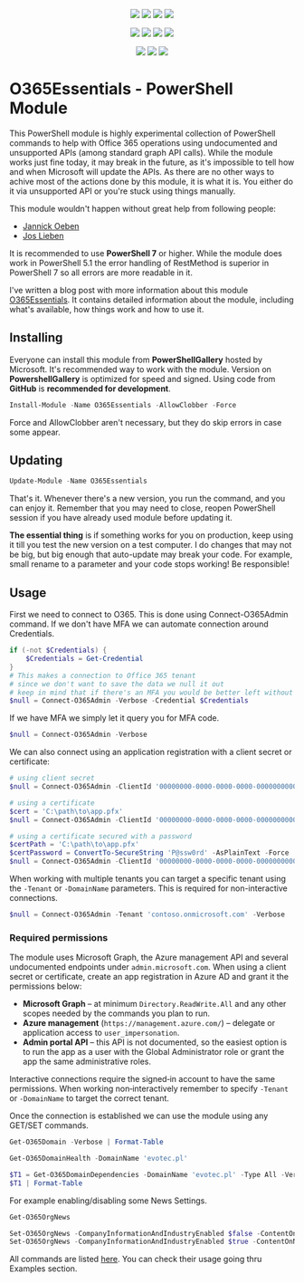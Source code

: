 ﻿<p align="center">
  <a href="https://dev.azure.com/evotecpl/O365Essentials/_build/results?buildId=latest"><img src="https://dev.azure.com/evotecpl/O365Essentials/_apis/build/status/EvotecIT.O365Essentials"></a>
  <a href="https://www.powershellgallery.com/packages/O365Essentials"><img src="https://img.shields.io/powershellgallery/v/O365Essentials.svg"></a>
  <a href="https://www.powershellgallery.com/packages/O365Essentials"><img src="https://img.shields.io/powershellgallery/vpre/O365Essentials.svg?label=powershell%20gallery%20preview&colorB=yellow"></a>
  <a href="https://github.com/EvotecIT/O365Essentials"><img src="https://img.shields.io/github/license/EvotecIT/O365Essentials.svg"></a>
</p>

<p align="center">
  <a href="https://www.powershellgallery.com/packages/O365Essentials"><img src="https://img.shields.io/powershellgallery/p/O365Essentials.svg"></a>
  <a href="https://github.com/EvotecIT/O365Essentials"><img src="https://img.shields.io/github/languages/top/evotecit/O365Essentials.svg"></a>
  <a href="https://github.com/EvotecIT/O365Essentials"><img src="https://img.shields.io/github/languages/code-size/evotecit/O365Essentials.svg"></a>
  <a href="https://www.powershellgallery.com/packages/O365Essentials"><img src="https://img.shields.io/powershellgallery/dt/O365Essentials.svg"></a>
</p>

<p align="center">
  <a href="https://twitter.com/PrzemyslawKlys"><img src="https://img.shields.io/twitter/follow/PrzemyslawKlys.svg?label=Twitter%20%40PrzemyslawKlys&style=social"></a>
  <a href="https://evotec.xyz/hub"><img src="https://img.shields.io/badge/Blog-evotec.xyz-2A6496.svg"></a>
  <a href="https://www.linkedin.com/in/pklys"><img src="https://img.shields.io/badge/LinkedIn-pklys-0077B5.svg?logo=LinkedIn"></a>
</p>

# O365Essentials - PowerShell Module

This PowerShell module is highly experimental collection of PowerShell commands to help with Office 365 operations using undocumented and unsupported APIs (among standard graph API calls).
While the module works just fine today, it may break in the future, as it's impossible to tell how and when Microsoft will update the APIs.
As there are no other ways to achive most of the actions done by this module, it is what it is. You either do it via unsupported API or you're stuck using things manually.

This module wouldn't happen without great help from following people:

- [Jannick Oeben](https://twitter.com/JannickOeben)
- [Jos Lieben](https://twitter.com/joslieben)

It is recommended to use **PowerShell 7** or higher. While the module does work in PowerShell 5.1 the error handling of RestMethod is superior in PowerShell 7 so all errors are more readable in it.

I've written a blog post with more information about this module [O365Essentials](https://evotec.xyz/configuring-office-365-settings-using-powershell-the-non-supported-way/).
It contains detailed information about the module, including what's available, how things work and how to use it.

## Installing

Everyone can install this module from **PowerShellGallery** hosted by Microsoft. It's recommended way to work with the module.
Version on **PowershellGallery** is optimized for speed and signed. Using code from **GitHub** is **recommended for development**.

```powershell
Install-Module -Name O365Essentials -AllowClobber -Force
```

Force and AllowClobber aren't necessary, but they do skip errors in case some appear.

## Updating

```powershell
Update-Module -Name O365Essentials
```

That's it. Whenever there's a new version, you run the command, and you can enjoy it. Remember that you may need to close, reopen PowerShell session if you have already used module before updating it.

**The essential thing** is if something works for you on production, keep using it till you test the new version on a test computer. I do changes that may not be big, but big enough that auto-update may break your code. For example, small rename to a parameter and your code stops working! Be responsible!

## Usage

First we need to connect to O365. This is done using Connect-O365Admin command. If we don't have MFA we can automate connection around Credentials.

```powershell
if (-not $Credentials) {
    $Credentials = Get-Credential
}
# This makes a connection to Office 365 tenant
# since we don't want to save the data we null it out
# keep in mind that if there's an MFA you would be better left without Credentials and just let it prompt you
$null = Connect-O365Admin -Verbose -Credential $Credentials
```

If we have MFA we simply let it query you for MFA code.

```powershell
$null = Connect-O365Admin -Verbose
```

We can also connect using an application registration with a client secret or certificate:

```powershell
# using client secret
$null = Connect-O365Admin -ClientId '00000000-0000-0000-0000-000000000000' -ClientSecret 'mySecret'

# using a certificate
$cert = 'C:\path\to\app.pfx'
$null = Connect-O365Admin -ClientId '00000000-0000-0000-0000-000000000000' -Certificate $cert

# using a certificate secured with a password
$certPath = 'C:\path\to\app.pfx'
$certPassword = ConvertTo-SecureString 'P@ssw0rd' -AsPlainText -Force
$null = Connect-O365Admin -ClientId '00000000-0000-0000-0000-000000000000' -Certificate $certPath -CertificatePassword $certPassword
```

When working with multiple tenants you can target a specific tenant using the `-Tenant` or `-DomainName` parameters. This is required for non-interactive connections.

```powershell
$null = Connect-O365Admin -Tenant 'contoso.onmicrosoft.com' -Verbose
```

### Required permissions

The module uses Microsoft Graph, the Azure management API and several
undocumented endpoints under `admin.microsoft.com`. When using a client
secret or certificate, create an app registration in Azure AD and grant it
the permissions below:

* **Microsoft Graph** – at minimum `Directory.ReadWrite.All` and any other
  scopes needed by the commands you plan to run.
* **Azure management** (`https://management.azure.com/`) – delegate or
  application access to `user_impersonation`.
* **Admin portal API** – this API is not documented, so the easiest option is
  to run the app as a user with the Global Administrator role or grant the app
  the same administrative roles.

Interactive connections require the signed‑in account to have the same
permissions. When working non‑interactively remember to specify `-Tenant` or
`-DomainName` to target the correct tenant.

Once the connection is established we can use the module using any GET/SET commands.

```powershell
Get-O365Domain -Verbose | Format-Table

Get-O365DomainHealth -DomainName 'evotec.pl'

$T1 = Get-O365DomainDependencies -DomainName 'evotec.pl' -Type All -Verbose
$T1 | Format-Table
```

For example enabling/disabling some News Settings.

```powershell
Get-O365OrgNews

Set-O365OrgNews -CompanyInformationAndIndustryEnabled $false -ContentOnNewTabEnabled $false -Verbose
Set-O365OrgNews -CompanyInformationAndIndustryEnabled $true -ContentOnNewTabEnabled $true -Verbose
```

All commands are listed [here](COMMANDS.MD). You can check their usage going thru Examples section.